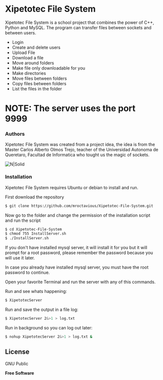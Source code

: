 # Xipetotec File System

Xipetotec File System is a school project that combines the power of C++, Python and MySQL. The program can transfer files between sockets and between users.

  - Login
  - Create and delete users
  - Upload File
  - Download a file
  - Move around folders
  - Make file only downloadable for you
  - Make directories
  - Move files between folders
  - Copy files between folders
  - List the files in the folder


# NOTE: The server uses the port 9999

### Authors

Xipetotec File System was created from a project idea, the idea is from the Master Carlos Alberto Olmos Trejo, teacher of the Universidad Autonoma de Queretaro, Facultad de Informatica who tought us the magic of sockets.

![N|Solid](http://posgradofif.uaq.mx/images/MIEVEA/nab/coordinador_mievea.JPG)


### Installation

Xipetotec File System requires Ubuntu or debian to install and run.

First download the repository
```sh
$ git clone https://github.com/mroctavious/Xipetotec-File-System.git
```

Now go to the folder and change the permission of the installation script and run the script
```sh
$ cd Xipetotec-File-System
$ chmod 755 InstallServer.sh
$ ./InstallServer.sh
```
If you don't have installed mysql server, it will install it for you but it will prompt for a root password, please remember the password because you will use it later.

In case you already have installed mysql server, you must have the root password to continue.

Open your favorite Terminal and run the server with any of this commands.

Run and see whats happening:
```sh
$ XipetotecServer
```

Run and save the output in a file log:
```sh
$ XipetotecServer 2&>1 > log.txt
```

Run in background so you can log out later:
```sh
$ nohup XipetotecServer 2&>1 > log.txt &
```


License
----

GNU Public


**Free Software**

